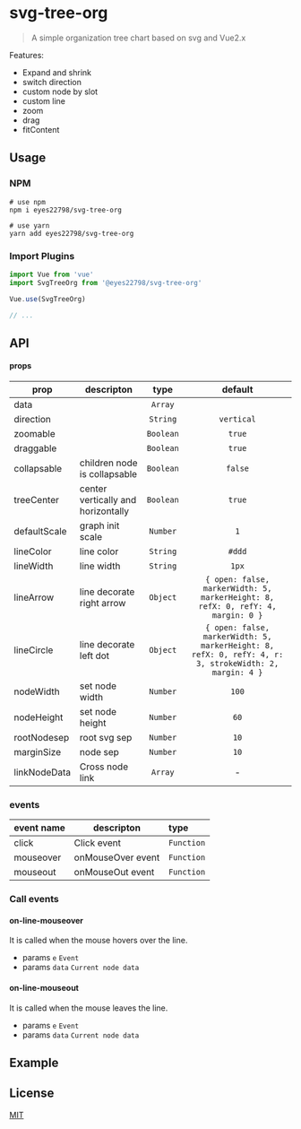 # svg-tree-org

> A simple organization tree chart based on svg and Vue2.x

Features:
+ Expand and shrink
+ switch direction
+ custom node by slot
+ custom line
+ zoom
+ drag
+ fitContent

## Usage

### NPM

```
# use npm
npm i eyes22798/svg-tree-org

# use yarn
yarn add eyes22798/svg-tree-org
```
### Import Plugins

``` js
import Vue from 'vue'
import SvgTreeOrg from '@eyes22798/svg-tree-org'

Vue.use(SvgTreeOrg)

// ...
```


## API

#### props

  prop              | descripton                              | type                   | default
  ------------------|-----------------------------------------|:----------------------:|:---------------------------------------------------------:
  data              |                                         | `Array`                |
  direction         |                                         | `String`               | `vertical`
  zoomable          |                                         | `Boolean`              | `true`
  draggable         |                                         | `Boolean`              | `true`
  collapsable       |  children node is collapsable           | `Boolean`              | `false`
  treeCenter        |  center vertically and horizontally     | `Boolean`              | `true`
  defaultScale      |  graph init scale                       | `Number`               | `1`
  lineColor         |  line color                             | `String`               | `#ddd`
  lineWidth         |  line width                             | `String`               | `1px`
  lineArrow         |  line decorate right arrow              | `Object`               | `{ open: false, markerWidth: 5, markerHeight: 8, refX: 0, refY: 4, margin: 0 }`
  lineCircle        |  line decorate left dot                 | `Object`               | `{ open: false, markerWidth: 5, markerHeight: 8, refX: 0, refY: 4, r: 3, strokeWidth: 2, margin: 4 }`
  nodeWidth         |  set node width                         | `Number`               |  `100`
  nodeHeight        |  set node height                        | `Number`               |  `60`
  rootNodesep       |  root svg sep                           | `Number`               |  `10`
  marginSize        |  node sep                               | `Number`               |  `10`
  linkNodeData      |  Cross node link                        | `Array`                |     -


### events

  event name        | descripton                              | type
  ------------------|-----------------------------------------|:----------------------
  click             |  Click event                            | `Function`
  mouseover         |  onMouseOver event                      | `Function`
  mouseout          |  onMouseOut event                       | `Function`

### Call events

#### on-line-mouseover
It is called when the mouse hovers over the line.

- params `e` `Event`
- params `data` `Current node data`

#### on-line-mouseout
It is called when the mouse leaves the line.

- params `e` `Event`
- params `data` `Current node data`

## Example

  <!-- ![default](./screenshot.png) -->

## License
[MIT](./LICENSE)
